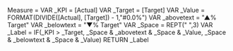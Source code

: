 Measure = 
VAR _KPI = [Actual]
VAR _Target = [Target]
VAR _Value = FORMAT(DIVIDE([Actual], [Target]) - 1,"#0.0%")
VAR _abovetext = "▲% Target"
VAR _belowtext = "▼% Target"
VAR _Space = REPT("‏‏‎ ‎",3)
VAR _Label = 
    IF(_KPI > _Target,
    _Space & _abovetext & _Space & _Value,
    _Space & _belowtext & _Space & _Value)
RETURN
    _Label
